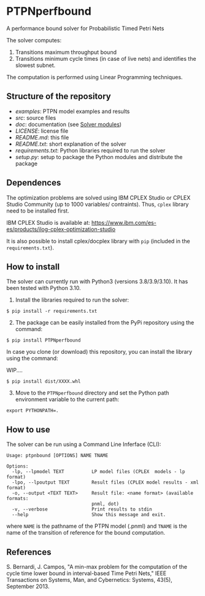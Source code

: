 # PTPNperfbound
A performance bound solver for Probabilistic Timed Petri Nets

The solver computes:
1. Transitions maximum throughput bound 
2. Transitions minimum cycle times (in case of live nets) and identifies the slowest subnet.

The computation is performed using Linear Programming techniques.

## Structure of the repository
- *examples*: PTPN model examples and results
- *src*: source files 
- *doc*: documentation (see [Solver modules](https://github.com/simber72/PTPNperfbound/blob/main/doc/Solver_modules.md))
- *LICENSE*: license file
- *README.md*: this file
- *README.txt*: short explanation of the solver
- *requirements.txt*: Python libraries required to run the solver
- *setup.py*: setup to package the Python modules and distribute the package

## Dependences
The optimization problems are solved using IBM CPLEX Studio or CPLEX Studio Community (up to 1000 variables/ contraints). 
Thus, ```cplex``` library need to be installed first.

IBM CPLEX Studio is available at: https://www.ibm.com/es-es/products/ilog-cplex-optimization-studio

It is also possible to install cplex/docplex library with ```pip``` 
(included in the ```requirements.txt```).

## How to install
The solver can currently run with Python3 (versions 3.8/3.9/3.10).
It has been tested with Python 3.10.

1. Install the libraries required to run the solver:

```$ pip install -r requirements.txt``` 

2. The package can be easily installed from the PyPi repository using the command:

```$ pip install PTPNperfbound``` 

In case you clone (or download) this repository, you can install the library using the command:

WIP....

```$ pip install dist/XXXX.whl```


3. Move to the ```PTPNperfbound``` directory and set the Python path environment variable 
to the current path:

```export PYTHONPATH=.```

## How to use
The solver can be run using a Command Line Inferface (CLI):

```ptpnbound --help
Usage: ptpnbound [OPTIONS] NAME TNAME

Options:
  -lp, --lpmodel TEXT          LP model files (CPLEX  models - lp format)
  -lpo, --lpoutput TEXT        Result files (CPLEX model results - xml format)
  -o, --output <TEXT TEXT>     Result file: <name format> (available formats:
                               pnml, dot)
  -v, --verbose                Print results to stdin
  --help                       Show this message and exit.
```
where ```NAME``` is the pathname of the PTPN model (.pnml) and ```TNAME``` is the name of the 
transition of reference for the bound computation. 


## References
S. Bernardi, J. Campos, "A min-max problem for the computation of the cycle time lower bound in interval-based Time Petri Nets," IEEE Transactions on Systems, Man, and Cybernetics: Systems, 43(5), September 2013.
